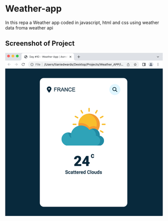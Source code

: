 # Weather-app
In this repa a Weather app coded in javascript, html and css using weather data froma  weather api

## Screenshot of Project
![screenshot](https://github.com/tianiedwards98/Weather-app/blob/main/images/Screen%20Shot%202023-07-13%20at%206.03.35%20PM.png?raw=true)
